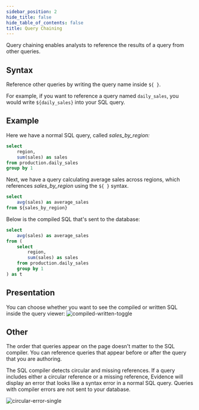 ```yaml
---
sidebar_position: 2
hide_title: false
hide_table_of_contents: false
title: Query Chaining
---
```


Query chaining enables analysts to reference the results of a query from other queries.

## Syntax
Reference other queries by writing the query name inside `${ }`.

For example, if you want to reference a query named `daily_sales`, you would write `${daily_sales}` into your SQL query.

## Example

Here we have a normal SQL query, called *sales_by_region:*

```sql
select
    region,
    sum(sales) as sales
from production.daily_sales
group by 1
```

Next, we have a query calculating average sales across regions, which references *sales_by_region* using the `${ }` syntax.

```sql
select
    avg(sales) as average_sales
from ${sales_by_region}
```

Below is the compiled SQL that's sent to the database:

```sql
select
    avg(sales) as average_sales
from (
    select
        region,
        sum(sales) as sales
    from production.daily_sales
    group by 1
) as t
```

## Presentation
You can choose whether you want to see the compiled or written SQL inside the query viewer:
![compiled-written-toggle](/img/compiled-written-toggle.gif)

## Other

The order that queries appear on the page doesn't matter to the SQL compiler. You can reference queries that appear before or after the query that you are authoring.

The SQL compiler detects circular and missing references. If a query includes either a circular reference or a missing reference, Evidence will display an error that looks like a syntax error in a normal SQL query. Queries with compiler errors are not sent to your database.

![circular-error-single](/img/circular-error-single.png)
